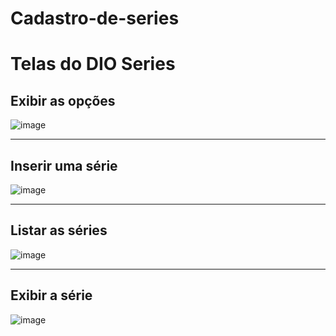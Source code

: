 # Cadastro-de-series

# Telas do DIO Series

Exibir as opções 
-------------------------------------------------------------------------------------------------------------
![image](https://user-images.githubusercontent.com/67518341/138149349-8d933db2-b68a-4521-b540-ee12c8effaa6.png)












-------------------------------------------------------------------------------------------------------------
Inserir uma série 
-------------------------------------------------------------------------------------------------------------
![image](https://user-images.githubusercontent.com/67518341/138149405-5773b43d-f6d2-4391-84c7-8a7fcb5d31a1.png)













-------------------------------------------------------------------------------------------------------------
Listar as séries 
-------------------------------------------------------------------------------------------------------------
![image](https://user-images.githubusercontent.com/67518341/138149531-9f1e1fc7-3b08-499a-b5e8-c9530b0a4021.png)














-------------------------------------------------------------------------------------------------------------
Exibir a série
-------------------------------------------------------------------------------------------------------------
![image](https://user-images.githubusercontent.com/67518341/138149595-4fd1891d-6e14-4328-95e2-60dc69e562b8.png)
